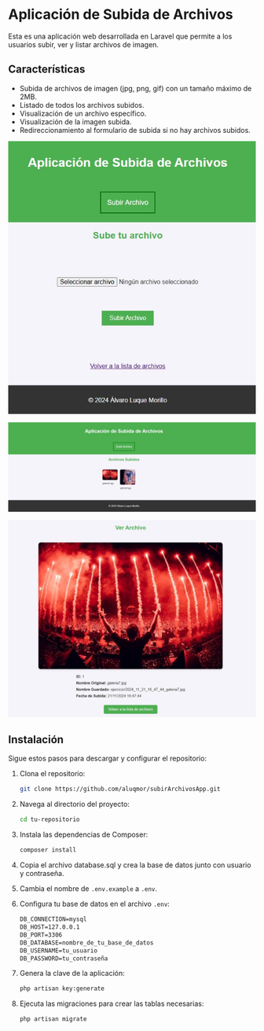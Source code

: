 # Aplicación de Subida de Archivos

Esta es una aplicación web desarrollada en Laravel que permite a los usuarios subir, ver y listar archivos de imagen.

## Características

- Subida de archivos de imagen (jpg, png, gif) con un tamaño máximo de 2MB.
- Listado de todos los archivos subidos.
- Visualización de un archivo específico.
- Visualización de la imagen subida.
- Redireccionamiento al formulario de subida si no hay archivos subidos.


![Subir una imagen](images/create.jpg)



![Listado de imagenes](images/index.jpg)



![Detalles de la imagen](images/show.jpg)


## Instalación

Sigue estos pasos para descargar y configurar el repositorio:

1. Clona el repositorio:

    ```sh
    git clone https://github.com/aluqmor/subirArchivosApp.git
    ```

2. Navega al directorio del proyecto:

    ```sh
    cd tu-repositorio
    ```

3. Instala las dependencias de Composer:

    ```sh
    composer install
    ```

4. Copia el archivo database.sql y crea la base de datos junto con usuario y contraseña.

5. Cambia el nombre de `.env.example` a `.env`.

6. Configura tu base de datos en el archivo `.env`:

    ```env
    DB_CONNECTION=mysql
    DB_HOST=127.0.0.1
    DB_PORT=3306
    DB_DATABASE=nombre_de_tu_base_de_datos
    DB_USERNAME=tu_usuario
    DB_PASSWORD=tu_contraseña
    ```

7. Genera la clave de la aplicación:

    ```sh
    php artisan key:generate
    ```

8. Ejecuta las migraciones para crear las tablas necesarias:

    ```sh
    php artisan migrate
    ```
